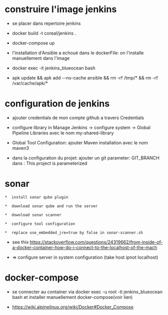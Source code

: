 # construire l'image jenkins

- se placer dans repertoire jenkins

- docker build -t coreal/jenkins .

- docker-compose up

- l'installation d'Ansible a echoué dans le dockerFile: on l'installe manuellement dans l'image

- docker exec -it jenkins_blueocean bash

- apk update && apk add --no-cache ansible && rm -rf /tmp/* && rm -rf /var/cache/apk/*


# configuration de jenkins 


*  ajouter credentials de mon compte github a travers Credentials

*  configure library in Manage Jenkins -> configure system -> Global Pipeline Libraries avec le nom my-shared-library

*  Global Tool Configuration: ajouter Maven installation avec le nom maven3 

*  dans la configuration du projet: ajouter un git parameter: GIT_BRANCH dans : This project is parameterized


# sonar

	*  install sonar qube plugin

	*  download sonar qube and run the server 

	*  download sonar scanner 

	*  configure tool configuration

	*  replace use_embedded_jre=true by false in sonar-scanner.sh


*  see this https://stackoverflow.com/questions/24319662/from-inside-of-a-docker-container-how-do-i-connect-to-the-localhost-of-the-mach

*  => configure server in system configuration (take host ipnot localhost)



# docker-compose

* se connecter au container via docker exec -u root -ti jenkins_blueocean bash  et installer manuellement docker-compose(voir lien)

*  https://wiki.alpinelinux.org/wiki/Docker#Docker_Compose



